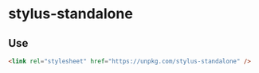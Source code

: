 # stylus-standalone

## Use

```html
<link rel="stylesheet" href="https://unpkg.com/stylus-standalone" />
```
